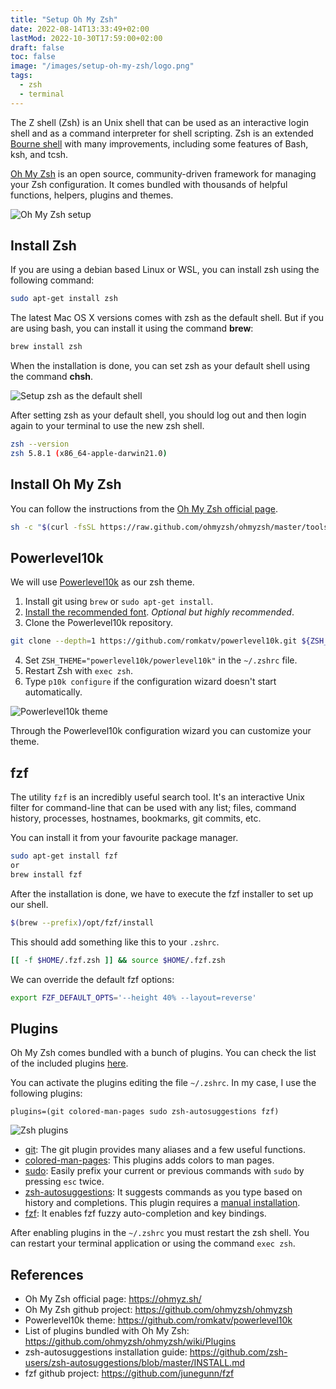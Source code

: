 ```yaml
---
title: "Setup Oh My Zsh"
date: 2022-08-14T13:33:49+02:00
lastMod: 2022-10-30T17:59:00+02:00
draft: false
toc: false
image: "/images/setup-oh-my-zsh/logo.png"
tags:
  - zsh
  - terminal
---
```

The Z shell (Zsh) is an Unix shell that can be used as an interactive login shell and as a command interpreter for shell scripting. Zsh is an extended [Bourne shell](https://en.wikipedia.org/wiki/Bourne_shell) with many improvements, including some features of Bash, ksh, and tcsh.

[Oh My Zsh](https://ohmyz.sh/) is an open source, community-driven framework for managing your Zsh configuration. It comes bundled with thousands of helpful functions, helpers, plugins and themes.

![Oh My Zsh setup](/images/setup-oh-my-zsh/my-setup.png)

## Install Zsh

If you are using a debian based Linux or WSL, you can install zsh using the following command:

```bash
sudo apt-get install zsh
```

The latest Mac OS X versions comes with zsh as the default shell. But if you are using bash, you can install it using the command **brew**:

```bash
brew install zsh
```

When the installation is done, you can set zsh as your default shell using the command **chsh**.

![Setup zsh as the default shell](/images/setup-oh-my-zsh/change-to-zsh-on-mac.png#center)

After setting zsh as your default shell, you should log out and then login again to your terminal to use the new zsh shell.

```bash
zsh --version
zsh 5.8.1 (x86_64-apple-darwin21.0)
```

## Install Oh My Zsh

You can follow the instructions from the [Oh My Zsh official page](https://ohmyz.sh/#install).

```bash
sh -c "$(curl -fsSL https://raw.github.com/ohmyzsh/ohmyzsh/master/tools/install.sh)"
```

## Powerlevel10k

We will use [Powerlevel10k](https://github.com/romkatv/powerlevel10k) as our zsh theme.

1. Install git using `brew` or `sudo apt-get install`.
2. [Install the recommended font](https://github.com/romkatv/powerlevel10k#meslo-nerd-font-patched-for-powerlevel10k). *Optional but highly recommended*.
3. Clone the Powerlevel10k repository.
```bash
git clone --depth=1 https://github.com/romkatv/powerlevel10k.git ${ZSH_CUSTOM:-$HOME/.oh-my-zsh/custom}/themes/powerlevel10k
```
4. Set `ZSH_THEME="powerlevel10k/powerlevel10k"` in the `~/.zshrc` file.
5. Restart Zsh with `exec zsh`.
6. Type `p10k configure` if the configuration wizard doesn't start automatically.

![Powerlevel10k theme](/images/setup-oh-my-zsh/powerlevel10k.png#center)

Through the Powerlevel10k configuration wizard you can customize your theme.

## fzf

The utility `fzf` is an incredibly useful search tool. It's an interactive Unix filter for command-line that can be used with any list; files, command history, processes, hostnames, bookmarks, git commits, etc.

You can install it from your favourite package manager.

```bash
sudo apt-get install fzf
or
brew install fzf
```

After the installation is done, we have to execute the fzf installer to set up our shell.

```bash
$(brew --prefix)/opt/fzf/install
```

This should add something like this to your `.zshrc`.

```bash
[[ -f $HOME/.fzf.zsh ]] && source $HOME/.fzf.zsh
```

We can override the default fzf options:

```bash
export FZF_DEFAULT_OPTS='--height 40% --layout=reverse'
```

## Plugins

Oh My Zsh comes bundled with a bunch of plugins. You can check the list of the included plugins [here](https://github.com/ohmyzsh/ohmyzsh/wiki/Plugins).

You can activate the plugins editing the file `~/.zshrc`. In my case, I use the following plugins:

`plugins=(git colored-man-pages sudo zsh-autosuggestions fzf)`

![Zsh plugins](/images/setup-oh-my-zsh/zsh-plugins.png#center)

* [git](https://github.com/ohmyzsh/ohmyzsh/tree/master/plugins/git): The git plugin provides many aliases and a few useful functions.
* [colored-man-pages](https://github.com/ohmyzsh/ohmyzsh/tree/master/plugins/colored-man-pages): This plugins adds colors to man pages.
* [sudo](https://github.com/ohmyzsh/ohmyzsh/tree/master/plugins/sudo): Easily prefix your current or previous commands with `sudo` by pressing `esc` twice.
* [zsh-autosuggestions](https://github.com/zsh-users/zsh-autosuggestions/blob/master/INSTALL.md): It suggests commands as you type based on history and completions. This plugin requires a [manual installation](https://github.com/zsh-users/zsh-autosuggestions/blob/master/INSTALL.md).
* [fzf](https://github.com/ohmyzsh/ohmyzsh/tree/master/plugins/fzf): It enables fzf fuzzy auto-completion and key bindings.

After enabling plugins in the `~/.zshrc` you must restart the zsh shell. You can restart your terminal application or using the command `exec zsh`.

## References

* Oh My Zsh official page: https://ohmyz.sh/
* Oh My Zsh github project: https://github.com/ohmyzsh/ohmyzsh
* Powerlevel10k theme: https://github.com/romkatv/powerlevel10k
* List of plugins bundled with Oh My Zsh: https://github.com/ohmyzsh/ohmyzsh/wiki/Plugins
* zsh-autosuggestions installation guide: https://github.com/zsh-users/zsh-autosuggestions/blob/master/INSTALL.md
* fzf github project: https://github.com/junegunn/fzf